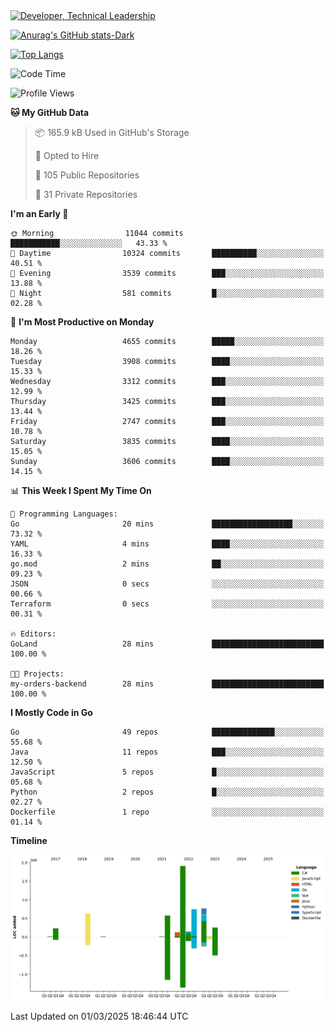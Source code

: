 <div>
  <a href="https://www.linkedin.com/in/arielpineiro/" target="_blank" rel="nofollow noopener noreferrer">
    <img src="https://img.shields.io/badge/-LinkedIn-%230077B5?style=for-the-badge&logo=linkedin&logoColor=white" alt="Developer, Technical Leadership" title="Ariel Piñeiro">
  </a>
</div>

[![Anurag's GitHub stats-Dark](https://github-readme-stats.vercel.app/api?username=arielsrv&show_icons=true&theme=dark#gh-dark-mode-only)](https://github.com/anuraghazra/github-readme-stats#gh-dark-mode-only)

[![Top Langs](https://github-readme-stats.vercel.app/api/top-langs/?username=arielsrv&layout=compact&langs_count=10&theme=dark#gh-dark-mode-only)](https://github.com/anuraghazra/github-readme-stats&theme=dark#gh-dark-mode-only)

<!--START_SECTION:waka-->
![Code Time](http://img.shields.io/badge/Code%20Time-1%2C131%20hrs%2034%20mins-blue)

![Profile Views](http://img.shields.io/badge/Profile%20Views-1-blue)

**🐱 My GitHub Data** 

> 📦 165.9 kB Used in GitHub's Storage 
 > 
> 💼 Opted to Hire
 > 
> 📜 105 Public Repositories 
 > 
> 🔑 31 Private Repositories 
 > 
**I'm an Early 🐤** 

```text
🌞 Morning                11044 commits       ███████████░░░░░░░░░░░░░░   43.33 % 
🌆 Daytime                10324 commits       ██████████░░░░░░░░░░░░░░░   40.51 % 
🌃 Evening                3539 commits        ███░░░░░░░░░░░░░░░░░░░░░░   13.88 % 
🌙 Night                  581 commits         █░░░░░░░░░░░░░░░░░░░░░░░░   02.28 % 
```
📅 **I'm Most Productive on Monday** 

```text
Monday                   4655 commits        █████░░░░░░░░░░░░░░░░░░░░   18.26 % 
Tuesday                  3908 commits        ████░░░░░░░░░░░░░░░░░░░░░   15.33 % 
Wednesday                3312 commits        ███░░░░░░░░░░░░░░░░░░░░░░   12.99 % 
Thursday                 3425 commits        ███░░░░░░░░░░░░░░░░░░░░░░   13.44 % 
Friday                   2747 commits        ███░░░░░░░░░░░░░░░░░░░░░░   10.78 % 
Saturday                 3835 commits        ████░░░░░░░░░░░░░░░░░░░░░   15.05 % 
Sunday                   3606 commits        ████░░░░░░░░░░░░░░░░░░░░░   14.15 % 
```


📊 **This Week I Spent My Time On** 

```text
💬 Programming Languages: 
Go                       20 mins             ██████████████████░░░░░░░   73.32 % 
YAML                     4 mins              ████░░░░░░░░░░░░░░░░░░░░░   16.33 % 
go.mod                   2 mins              ██░░░░░░░░░░░░░░░░░░░░░░░   09.23 % 
JSON                     0 secs              ░░░░░░░░░░░░░░░░░░░░░░░░░   00.66 % 
Terraform                0 secs              ░░░░░░░░░░░░░░░░░░░░░░░░░   00.31 % 

🔥 Editors: 
GoLand                   28 mins             █████████████████████████   100.00 % 

🐱‍💻 Projects: 
my-orders-backend        28 mins             █████████████████████████   100.00 % 
```

**I Mostly Code in Go** 

```text
Go                       49 repos            ██████████████░░░░░░░░░░░   55.68 % 
Java                     11 repos            ███░░░░░░░░░░░░░░░░░░░░░░   12.50 % 
JavaScript               5 repos             █░░░░░░░░░░░░░░░░░░░░░░░░   05.68 % 
Python                   2 repos             █░░░░░░░░░░░░░░░░░░░░░░░░   02.27 % 
Dockerfile               1 repo              ░░░░░░░░░░░░░░░░░░░░░░░░░   01.14 % 
```



**Timeline**

![Lines of Code chart](https://raw.githubusercontent.com/arielsrv/arielsrv/main/assets/bar_graph.png)


 Last Updated on 01/03/2025 18:46:44 UTC
<!--END_SECTION:waka-->
